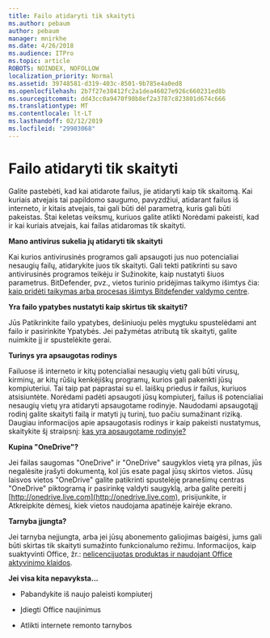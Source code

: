 ```yaml
---
title: Failo atidaryti tik skaityti
ms.author: pebaum
author: pebaum
manager: mnirkhe
ms.date: 4/26/2018
ms.audience: ITPro
ms.topic: article
ROBOTS: NOINDEX, NOFOLLOW
localization_priority: Normal
ms.assetid: 39748581-d319-403c-8501-9b785e4a0ed8
ms.openlocfilehash: 2b7f27e38412fc2a1dea46027e926c660231ed8b
ms.sourcegitcommit: dd43cc0a9470f98b8ef2a3787c823801d674c666
ms.translationtype: MT
ms.contentlocale: lt-LT
ms.lasthandoff: 02/12/2019
ms.locfileid: "29903068"
---
```

# <a name="file-open-read-only"></a>Failo atidaryti tik skaityti

Galite pastebėti, kad kai atidarote failus, jie atidaryti kaip tik skaitomą. Kai kuriais atvejais tai papildomo saugumo, pavyzdžiui, atidarant failus iš interneto, ir kitais atvejais, tai gali būti dėl parametrą, kuris gali būti pakeistas. Štai keletas veiksmų, kuriuos galite atlikti Norėdami pakeisti, kad ir kai kuriais atvejais, kai failas atidaromas tik skaityti.
  
 **Mano antivirus sukelia jų atidaryti tik skaityti**
  
Kai kurios antivirusinės programos gali apsaugoti jus nuo potencialiai nesaugių failų, atidarykite juos tik skaityti. Gali tekti patikrinti su savo antivirusinės programos teikėju ir Sužinokite, kaip nustatyti šiuos parametrus. BitDefender, pvz., vietos turinio pridėjimas taikymo išimtys čia: [kaip pridėti taikymas arba procesas išimtys Bitdefender valdymo centre](https://www.bitdefender.com/support/how-to-add-application-or-process-exclusions-in-bitdefender-control-center-1119.mdl).
  
 **Yra failo ypatybes nustatyti kaip skirtus tik skaityti?**
  
Jūs Patikrinkite failo ypatybes, dešiniuoju pelės mygtuku spustelėdami ant failo ir pasirinkite Ypatybės. Jei pažymėtas atributą tik skaityti, galite nuimkite jį ir spustelėkite gerai.
  
 **Turinys yra apsaugotas rodinys**
  
Failuose iš interneto ir kitų potencialiai nesaugių vietų gali būti virusų, kirminų, ar kitų rūšių kenkėjiškų programų, kurios gali pakenkti jūsų kompiuteriui. Tai taip pat paprastai su el. laiškų priedus ir failus, kuriuos atsisiuntėte. Norėdami padėti apsaugoti jūsų kompiuterį, failus iš potencialiai nesaugių vietų yra atidaryti apsaugotame rodinyje. Naudodami apsaugotąjį rodinį galite skaityti failą ir matyti jų turinį, tuo pačiu sumažinant riziką. Daugiau informacijos apie apsaugotasis rodinys ir kaip pakeisti nustatymus, skaitykite šį straipsnį: [kas yra apsaugotame rodinyje?](https://support.office.com/article/d6f09ac7-e6b9-4495-8e43-2bbcdbcb6653)
  
 **Kupina "OneDrive"?**
  
Jei failas saugomas "OneDrive" ir "OneDrive" saugyklos vietą yra pilnas, jūs negalėsite įrašyti dokumentą, kol jūs esate pagal jūsų skirtos vietos. Jūsų laisvos vietos "OneDrive" galite patikrinti spustelėję pranešimų centras "OneDrive" piktogramą ir pasirinkę valdyti saugyklą, arba galite pereiti į [http://onedrive.live.com](http://onedrive.live.com), prisijunkite, ir Atkreipkite dėmesį, kiek vietos naudojama apatinėje kairėje ekrano.
  
 **Tarnyba įjungta?**
  
Jei tarnyba neįjungta, arba jei jūsų abonemento galiojimas baigėsi, jums gali būti skirtas tik skaityti sumažinto funkcionalumo režimu. Informacijos, kaip suaktyvinti Office, žr.: [nelicencijuotas produktas ir naudojant Office aktyvinimo klaidos](https://support.office.com/article/0d23d3c0-c19c-4b2f-9845-5344fedc4380).
  
 **Jei visa kita nepavyksta...**
  
- Pabandykite iš naujo paleisti kompiuterį
    
- Įdiegti Office naujinimus
    
- Atlikti internete remonto tarnybos
    


